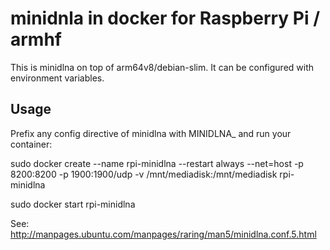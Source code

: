 # minidnla in docker for Raspberry Pi / armhf


This is minidlna on top of arm64v8/debian-slim. It can be configured with environment variables.

## Usage
Prefix any config directive of minidlna with MINIDLNA_ and run your container:

sudo docker create --name rpi-minidlna --restart always --net=host -p 8200:8200 -p 1900:1900/udp -v /mnt/mediadisk:/mnt/mediadisk rpi-minidlna

sudo docker start rpi-minidlna

See: http://manpages.ubuntu.com/manpages/raring/man5/minidlna.conf.5.html

